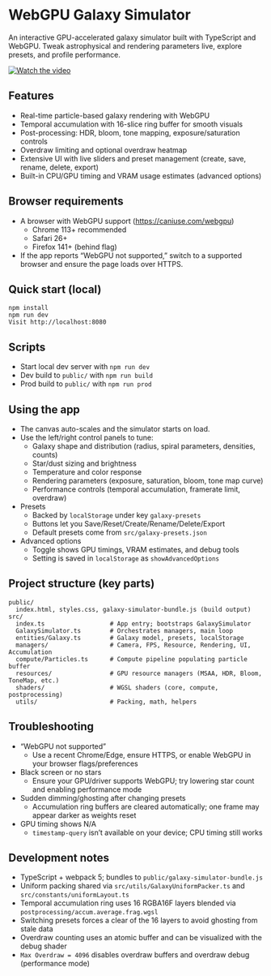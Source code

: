 # WebGPU Galaxy Simulator

An interactive GPU-accelerated galaxy simulator built with TypeScript and WebGPU. Tweak astrophysical and rendering parameters live, explore presets, and profile performance.

[![Watch the video](https://img.youtube.com/vi/EqLCjZXcEWg/hqdefault.jpg)](https://www.youtube.com/embed/EqLCjZXcEWg)

## Features

- Real-time particle-based galaxy rendering with WebGPU
- Temporal accumulation with 16-slice ring buffer for smooth visuals
- Post-processing: HDR, bloom, tone mapping, exposure/saturation controls
- Overdraw limiting and optional overdraw heatmap
- Extensive UI with live sliders and preset management (create, save, rename, delete, export)
- Built-in CPU/GPU timing and VRAM usage estimates (advanced options)

## Browser requirements

- A browser with WebGPU support (https://caniuse.com/webgpu)
  - Chrome 113+ recommended
  - Safari 26+
  - Firefox 141+ (behind flag)
- If the app reports “WebGPU not supported,” switch to a supported browser and ensure the page loads over HTTPS.

## Quick start (local)

```
npm install
npm run dev
Visit http://localhost:8080
```

## Scripts

- Start local dev server with `npm run dev`
- Dev build to `public/` with `npm run build`
- Prod build to `public/` with `npm run prod`

## Using the app

- The canvas auto-scales and the simulator starts on load.
- Use the left/right control panels to tune:
  - Galaxy shape and distribution (radius, spiral parameters, densities, counts)
  - Star/dust sizing and brightness
  - Temperature and color response
  - Rendering parameters (exposure, saturation, bloom, tone map curve)
  - Performance controls (temporal accumulation, framerate limit, overdraw)
- Presets
  - Backed by `localStorage` under key `galaxy-presets`
  - Buttons let you Save/Reset/Create/Rename/Delete/Export
  - Default presets come from `src/galaxy-presets.json`
- Advanced options
  - Toggle shows GPU timings, VRAM estimates, and debug tools
  - Setting is saved in `localStorage` as `showAdvancedOptions`

## Project structure (key parts)

```
public/
  index.html, styles.css, galaxy-simulator-bundle.js (build output)
src/
  index.ts                  # App entry; bootstraps GalaxySimulator
  GalaxySimulator.ts        # Orchestrates managers, main loop
  entities/Galaxy.ts        # Galaxy model, presets, localStorage
  managers/                 # Camera, FPS, Resource, Rendering, UI, Accumulation
  compute/Particles.ts      # Compute pipeline populating particle buffer
  resources/                # GPU resource managers (MSAA, HDR, Bloom, ToneMap, etc.)
  shaders/                  # WGSL shaders (core, compute, postprocessing)
  utils/                    # Packing, math, helpers
```

## Troubleshooting

- “WebGPU not supported”
  - Use a recent Chrome/Edge, ensure HTTPS, or enable WebGPU in your browser flags/preferences
- Black screen or no stars
  - Ensure your GPU/driver supports WebGPU; try lowering star count and enabling performance mode
- Sudden dimming/ghosting after changing presets
  - Accumulation ring buffers are cleared automatically; one frame may appear darker as weights reset
- GPU timing shows N/A
  - `timestamp-query` isn’t available on your device; CPU timing still works

## Development notes

- TypeScript + webpack 5; bundles to `public/galaxy-simulator-bundle.js`
- Uniform packing shared via `src/utils/GalaxyUniformPacker.ts` and `src/constants/uniformLayout.ts`
- Temporal accumulation ring uses 16 RGBA16F layers blended via `postprocessing/accum.average.frag.wgsl`
- Switching presets forces a clear of the 16 layers to avoid ghosting from stale data
- Overdraw counting uses an atomic buffer and can be visualized with the debug shader
- `Max Overdraw = 4096` disables overdraw buffers and overdraw debug (performance mode)
